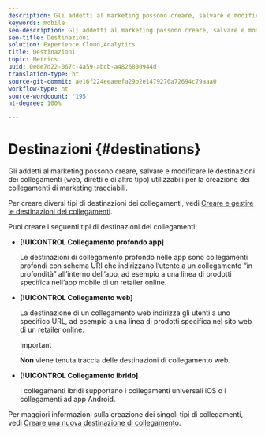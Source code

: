 ```yaml
---
description: Gli addetti al marketing possono creare, salvare e modificare le destinazioni dei collegamenti (web, diretti e di altro tipo) utilizzabili per la creazione dei collegamenti di marketing tracciabili.
keywords: mobile
seo-description: Gli addetti al marketing possono creare, salvare e modificare le destinazioni dei collegamenti (web, diretti e di altro tipo) utilizzabili per la creazione dei collegamenti di marketing tracciabili.
seo-title: Destinazioni
solution: Experience Cloud,Analytics
title: Destinazioni
topic: Metrics
uuid: 0e0e7d22-067c-4a59-abcb-a4826800944d
translation-type: ht
source-git-commit: ae16f224eeaeefa29b2e1479270a72694c79aaa0
workflow-type: ht
source-wordcount: '195'
ht-degree: 100%

---
```



# Destinazioni {#destinations}

Gli addetti al marketing possono creare, salvare e modificare le destinazioni dei collegamenti (web, diretti e di altro tipo) utilizzabili per la creazione dei collegamenti di marketing tracciabili.

Per creare diversi tipi di destinazioni dei collegamenti, vedi [Creare e gestire le destinazioni dei collegamenti](/help/using/acquisition-main/c-manage-link-destinations/c-manage-link-destinations.md).

Puoi creare i seguenti tipi di destinazioni dei collegamenti:

* **[!UICONTROL Collegamento profondo app]**

   Le destinazioni di collegamento profondo nelle app sono collegamenti profondi con schema URI che indirizzano l’utente a un collegamento “in profondità” all’interno dell’app, ad esempio a una linea di prodotti specifica nell’app mobile di un retailer online.

* **[!UICONTROL Collegamento web]**

   La destinazione di un collegamento web indirizza gli utenti a uno specifico URL, ad esempio a una linea di prodotti specifica nel sito web di un retailer online.

   >[!IMPORTANT]
   >
   >**Non** viene tenuta traccia delle destinazioni di collegamento web.

* **[!UICONTROL Collegamento ibrido]**

   I collegamenti ibridi supportano i collegamenti universali iOS o i collegamenti ad app Android.

Per maggiori informazioni sulla creazione dei singoli tipi di collegamenti, vedi   [Creare una nuova destinazione di collegamento](/help/using/acquisition-main/c-manage-link-destinations/t-create-new-app-deep-link-destination.md).
